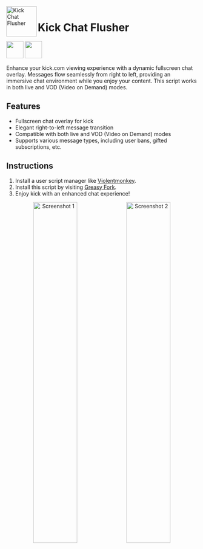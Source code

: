<img align="left" width="80" height="80" src="https://addons.mozilla.org/user-media/addon_icons/2818/2818320-128.png" alt="Kick Chat Flusher">

# Kick Chat Flusher

[<img src="https://extensionworkshop.com/assets/img/documentation/publish/get-the-addon-129x45px.8041c789.png" height="45px">](https://addons.mozilla.org/en-US/firefox/addon/kickchatflusher/) [<img src="https://storage.googleapis.com/web-dev-uploads/image/WlD8wC6g8khYWPJUsQceQkhXSlv1/UV4C4ybeBTsZt43U4xis.png" height="45px">](https://chrome.google.com/webstore/detail/kickcom-fullscreen-chat-o/kbjnbnmfdcmmgicfbbpjpjcpimpjokjc)

Enhance your kick.com viewing experience with a dynamic fullscreen chat overlay. Messages flow seamlessly from right to left, providing an immersive chat environment while you enjoy your content. This script works in both live and VOD (Video on Demand) modes.

## Features

- Fullscreen chat overlay for kick
- Elegant right-to-left message transition
- Compatible with both live and VOD (Video on Demand) modes
- Supports various message types, including user bans, gifted subscriptions, etc.

## Instructions

1. Install a user script manager like [Violentmonkey](https://violentmonkey.github.io/get-it/).
2. Install this script by visiting [Greasy Fork](https://greasyfork.org/en/scripts/476381-kick-com-fullscreen-chat-overlay).
3. Enjoy kick with an enhanced chat experience!

<p align="center">
  <img src="https://addons.mozilla.org/user-media/previews/full/288/288989.png" alt="Screenshot 1" width="48%" />
  <img src="https://addons.mozilla.org/user-media/previews/full/288/288995.png" alt="Screenshot 2" width="48%" />
</p>
